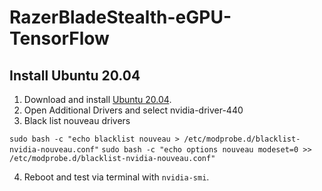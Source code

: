 # RazerBladeStealth-eGPU-TensorFlow

## Install Ubuntu 20.04
  1. Download and install [Ubuntu 20.04](https://ubuntu.com/download/desktop/thank-you?version=20.04&architecture=amd64).
  2. Open Additional Drivers and select nvidia-driver-440
  3. Black list nouveau drivers
  
  ``sudo bash -c "echo blacklist nouveau > /etc/modprobe.d/blacklist-nvidia-nouveau.conf"``
  ``sudo bash -c "echo options nouveau modeset=0 >> /etc/modprobe.d/blacklist-nvidia-nouveau.conf"``
  
  4. Reboot and test via terminal with `nvidia-smi`.
